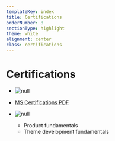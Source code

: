 ```yaml
---
templateKey: index
title: Certifications
orderNumber: 8
sectionType: highlight
theme: white
alignment: center
class: certifications
---
```

# Certifications

* ![null](/img/special_proghtml5_wht.png)
* [MS Certifications PDF](/files/MS_Learning_Transcript.PDF)

* ![null](/img/shopify.svg)
  * Product fundamentals
  * Theme development fundamentals